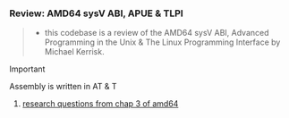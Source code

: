 ### Review: AMD64 sysV ABI, APUE & TLPI

> -   this codebase is a review of the AMD64 sysV ABI, Advanced Programming in the Unix & The Linux Programming Interface by Michael Kerrisk.

> [!Important]
> Assembly is written in AT & T

1. [research questions from chap 3 of amd64](./research/questions.md)
